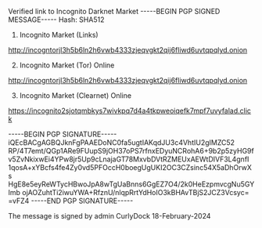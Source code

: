 Verified link to Incognito Darknet Market
-----BEGIN PGP SIGNED MESSAGE-----
Hash: SHA512

1. Incognito Market (Links)

http://incogntorjl3h5b6ln2h6vwb4333zjeqvgkt2qij6fliwd6uvtqpqlyd.onion

2. Incognito Market (Tor) Online

http://incogntorjl3h5b6ln2h6vwb4333zjeqvgkt2qij6fliwd6uvtqpqlyd.onion

3. Incognito Market (Clearnet) Online

https://incognito2sjotqmbkys7wivkpq7d4a4tkpweoiqefk7mpf7uvyfalad.click


-----BEGIN PGP SIGNATURE-----
iQEcBACgAGBQJknFgPAAEDoNC0fa5ugtIAKqdJU3c4VhtIU2gIMZC52
RP/4T7emt/QGp1ARe9FUupS9jOH37oPS7rfnxEDyuNCRohA6+9b2p5zyHG9f
v5ZvNkixwEi4YPw8jr5Up9cLnajaGT78MxvbDVtRZMEUxAEWtDIVF3L4gnfI
1qosA+xYBcfs4fe4Zy0vd5PFOccH0boegUgUKI2OC3CZsinc54X5aDhOrwXs
HgE8e5eyReWTycHBwoJpA8wTgUaBnns6GgEZ7O4/2k0HeEzpmvcgNu5GYImb
ojAOZuhtTi2iwuYWA+RfznU/nlqpRrtYdHoIO3kBHAvTBjS2JCZ3Vcsyc=
=vFZ4
-----END PGP SIGNATURE-----

The message is signed by admin CurlyDock 18-February-2024
